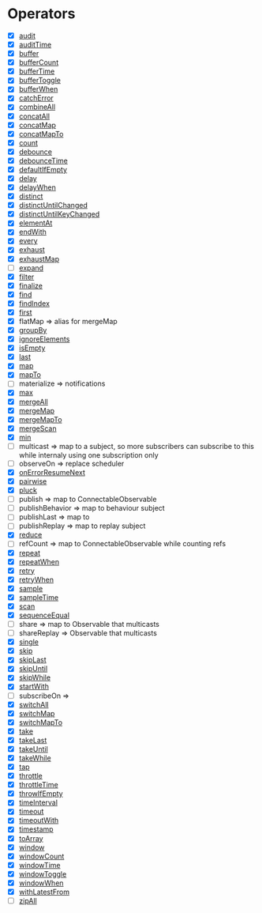 # Operators

- [x] [audit](https://rxjs-dev.firebaseapp.com/api/operators/audit)
- [x] [auditTime](https://rxjs-dev.firebaseapp.com/api/operators/auditTime)
- [x] [buffer](https://rxjs-dev.firebaseapp.com/api/operators/buffer)
- [x] [bufferCount](https://rxjs-dev.firebaseapp.com/api/operators/bufferCount)
- [x] [bufferTime](https://rxjs-dev.firebaseapp.com/api/operators/bufferTime)
- [x] [bufferToggle](https://rxjs-dev.firebaseapp.com/api/operators/bufferToggle)
- [x] [bufferWhen](https://rxjs-dev.firebaseapp.com/api/operators/bufferWhen)
- [x] [catchError](https://rxjs-dev.firebaseapp.com/api/operators/catchError)
- [x] [combineAll](https://rxjs-dev.firebaseapp.com/api/operators/combineAll)
- [x] [concatAll](https://rxjs-dev.firebaseapp.com/api/operators/concatAll)
- [x] [concatMap](https://rxjs-dev.firebaseapp.com/api/operators/concatMap)
- [x] [concatMapTo](https://rxjs-dev.firebaseapp.com/api/operators/concatMapTo)
- [x] [count](https://rxjs-dev.firebaseapp.com/api/operators/count)
- [x] [debounce](https://rxjs-dev.firebaseapp.com/api/operators/debounce)
- [x] [debounceTime](https://rxjs-dev.firebaseapp.com/api/operators/debounceTime)
- [x] [defaultIfEmpty](https://rxjs-dev.firebaseapp.com/api/operators/defaultIfEmpty)
- [x] [delay](https://rxjs-dev.firebaseapp.com/api/operators/delay)
- [x] [delayWhen](https://rxjs-dev.firebaseapp.com/api/operators/delayWhen)
- [x] [distinct](https://rxjs-dev.firebaseapp.com/api/operators/distinct)
- [x] [distinctUntilChanged](https://rxjs-dev.firebaseapp.com/api/operators/distinctUntilChanged)
- [x] [distinctUntilKeyChanged](https://rxjs-dev.firebaseapp.com/api/operators/distinctUntilKeyChanged)
- [x] [elementAt](https://rxjs-dev.firebaseapp.com/api/operators/elementAt)
- [x] [endWith](https://rxjs-dev.firebaseapp.com/api/operators/endWith)
- [x] [every](https://rxjs-dev.firebaseapp.com/api/operators/every)
- [x] [exhaust](https://rxjs-dev.firebaseapp.com/api/operators/exhaust)
- [x] [exhaustMap](https://rxjs-dev.firebaseapp.com/api/operators/exhaustMap)
- [ ] [expand](https://rxjs-dev.firebaseapp.com/api/operators/expand)
- [x] [filter](https://rxjs-dev.firebaseapp.com/api/operators/filter)
- [x] [finalize](https://rxjs-dev.firebaseapp.com/api/operators/finalize)
- [x] [find](https://rxjs-dev.firebaseapp.com/api/operators/find)
- [x] [findIndex](https://rxjs-dev.firebaseapp.com/api/operators/findIndex)
- [x] [first](https://rxjs-dev.firebaseapp.com/api/operators/first)
- [x] flatMap => alias for mergeMap
- [x] [groupBy](https://rxjs-dev.firebaseapp.com/api/operators/groupBy)
- [x] [ignoreElements](https://rxjs-dev.firebaseapp.com/api/operators/ignoreElements)
- [x] [isEmpty](https://rxjs-dev.firebaseapp.com/api/operators/isEmpty)
- [x] [last](https://rxjs-dev.firebaseapp.com/api/operators/last)
- [x] [map](https://rxjs-dev.firebaseapp.com/api/operators/map)
- [x] [mapTo](https://rxjs-dev.firebaseapp.com/api/operators/mapTo)
- [ ] materialize => notifications
- [x] [max](https://rxjs-dev.firebaseapp.com/api/operators/max)
- [x] [mergeAll](https://rxjs-dev.firebaseapp.com/api/operators/mergeAll)
- [x] [mergeMap](https://rxjs-dev.firebaseapp.com/api/operators/mergeMap)
- [x] [mergeMapTo](https://rxjs-dev.firebaseapp.com/api/operators/mergeMapTo)
- [x] [mergeScan](https://rxjs-dev.firebaseapp.com/api/operators/mergeScan)
- [x] [min](https://rxjs-dev.firebaseapp.com/api/operators/min)
- [ ] multicast => map to a subject, so more subscribers can subscribe to this while internaly using one subscription only
- [ ] observeOn => replace scheduler
- [x] [onErrorResumeNext](https://rxjs-dev.firebaseapp.com/api/operators/onErrorResumeNext)
- [x] [pairwise](https://rxjs-dev.firebaseapp.com/api/operators/pairwise)
- [x] [pluck](https://rxjs-dev.firebaseapp.com/api/operators/pluck)
- [ ] publish => map to ConnectableObservable
- [ ] publishBehavior => map to behaviour subject
- [ ] publishLast => map to
- [ ] publishReplay => map to replay subject
- [x] [reduce](https://rxjs-dev.firebaseapp.com/api/operators/reduce)
- [ ] refCount => map to ConnectableObservable while counting refs
- [x] [repeat](https://rxjs-dev.firebaseapp.com/api/operators/repeat)
- [x] [repeatWhen](https://rxjs-dev.firebaseapp.com/api/operators/repeatWhen)
- [x] [retry](https://rxjs-dev.firebaseapp.com/api/operators/retry)
- [x] [retryWhen](https://rxjs-dev.firebaseapp.com/api/operators/retryWhen)
- [x] [sample](https://rxjs-dev.firebaseapp.com/api/operators/sample)
- [x] [sampleTime](https://rxjs-dev.firebaseapp.com/api/operators/sampleTime)
- [x] [scan](https://rxjs-dev.firebaseapp.com/api/operators/scan)
- [x] [sequenceEqual](https://rxjs-dev.firebaseapp.com/api/operators/sequenceEqual)
- [ ] share => map to Observable that multicasts
- [ ] shareReplay => Observable that multicasts
- [x] [single](https://rxjs-dev.firebaseapp.com/api/operators/single)
- [x] [skip](https://rxjs-dev.firebaseapp.com/api/operators/skip)
- [x] [skipLast](https://rxjs-dev.firebaseapp.com/api/operators/skipLast)
- [x] [skipUntil](https://rxjs-dev.firebaseapp.com/api/operators/skipUntil)
- [x] [skipWhile](https://rxjs-dev.firebaseapp.com/api/operators/skipWhile)
- [x] [startWith](https://rxjs-dev.firebaseapp.com/api/operators/startWith)
- [ ] subscribeOn =>
- [x] [switchAll](https://rxjs-dev.firebaseapp.com/api/operators/switchAll)
- [x] [switchMap](https://rxjs-dev.firebaseapp.com/api/operators/switchMap)
- [x] [switchMapTo](https://rxjs-dev.firebaseapp.com/api/operators/switchMapTo)
- [x] [take](https://rxjs-dev.firebaseapp.com/api/operators/take)
- [x] [takeLast](https://rxjs-dev.firebaseapp.com/api/operators/takeLast)
- [x] [takeUntil](https://rxjs-dev.firebaseapp.com/api/operators/takeUntil)
- [x] [takeWhile](https://rxjs-dev.firebaseapp.com/api/operators/takeWhile)
- [x] [tap](https://rxjs-dev.firebaseapp.com/api/operators/tap)
- [x] [throttle](https://rxjs-dev.firebaseapp.com/api/operators/throttle)
- [x] [throttleTime](https://rxjs-dev.firebaseapp.com/api/operators/throttleTime)
- [x] [throwIfEmpty](https://rxjs-dev.firebaseapp.com/api/operators/throwIfEmpty)
- [x] [timeInterval](https://rxjs-dev.firebaseapp.com/api/operators/timeInterval)
- [x] [timeout](https://rxjs-dev.firebaseapp.com/api/operators/timeout)
- [x] [timeoutWith](https://rxjs-dev.firebaseapp.com/api/operators/timeoutWith)
- [x] [timestamp](https://rxjs-dev.firebaseapp.com/api/operators/timestamp)
- [x] [toArray](https://rxjs-dev.firebaseapp.com/api/operators/toArray)
- [x] [window](https://rxjs-dev.firebaseapp.com/api/operators/window)
- [x] [windowCount](https://rxjs-dev.firebaseapp.com/api/operators/windowCount)
- [x] [windowTime](https://rxjs-dev.firebaseapp.com/api/operators/windowTime)
- [x] [windowToggle](https://rxjs-dev.firebaseapp.com/api/operators/windowToggle)
- [x] [windowWhen](https://rxjs-dev.firebaseapp.com/api/operators/windowWhen)
- [x] [withLatestFrom](https://rxjs-dev.firebaseapp.com/api/operators/withLatestFrom)
- [ ] [zipAll](https://rxjs-dev.firebaseapp.com/api/operators/zipAll)

